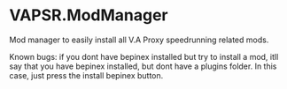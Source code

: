 # VAPSR.ModManager
Mod manager to easily install all V.A Proxy speedrunning related mods.

Known bugs: if you dont have bepinex installed but try to install a mod, itll say that you have bepinex installed, but dont have a plugins folder. In this case, just press the install bepinex button.
